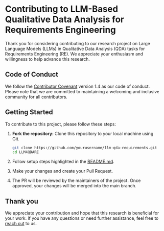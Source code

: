 # Contributing to LLM-Based Qualitative Data Analysis for Requirements Engineering

Thank you for considering contributing to our research project on Large Language Models (LLMs) in Qualitative Data Analysis (QDA) tasks for Requirements Engineering (RE). We appreciate your enthusiasm and willingness to help advance this research.

## Code of Conduct

We follow the [Contributor Covenant](https://www.contributor-covenant.org/) version 1.4 as our code of conduct. Please note that we are committed to maintaining a welcoming and inclusive community for all contributors.

## Getting Started

To contribute to this project, please follow these steps:

1. **Fork the repository**: Clone this repository to your local machine using Git.

    ```bash
    git clone https://github.com/yourusername/llm-qda-requirements.git
    cd LLM4QDARE
    ```

2. Follow setup steps highlighted in the [README.md](README.md#installation).

3. Make your changes and create your Pull Request.

4. The PR will be reviewed by the maintainers of the project. Once approved, your changes will be merged into the main branch.

## Thank you

We appreciate your contribution and hope that this research is beneficial for your work. If you have any questions or need further assistance, feel free to [reach out](README.md#contact) to us.
